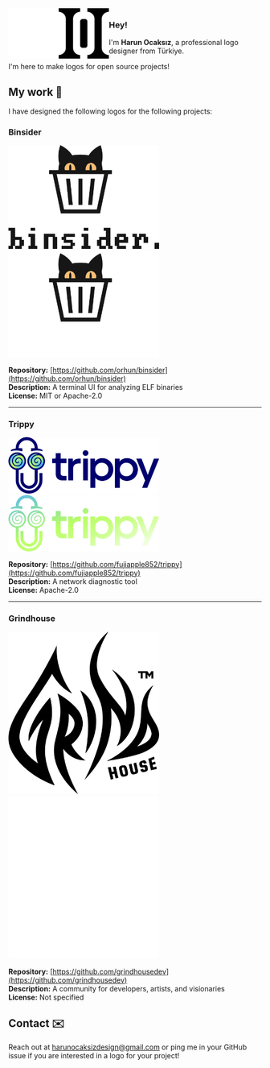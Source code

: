 <img align="left" src="assets/ho_light.png#gh-dark-mode-only" width="100">
<img align="left" src="assets/ho_dark.png#gh-light-mode-only" width="100">

### Hey!

<!-- <img align="left" src="assets/ho_dark.png"> -->

I'm **Harun Ocaksız**, a professional logo designer from Türkiye.

I'm here to make logos for open source projects!

## My work 🎨

I have designed the following logos for the following projects:

### Binsider

<img src="assets/binsider_light.png#gh-light-mode-only" width="300">
<img src="assets/binsider_dark.png#gh-dark-mode-only" width="300">

**Repository:** [https://github.com/orhun/binsider](https://github.com/orhun/binsider)  
**Description:** A terminal UI for analyzing ELF binaries  
**License:** MIT or Apache-2.0

---

### Trippy

<img src="assets/trippy_light.png#gh-light-mode-only" width="300">
<img src="assets/trippy_dark.png#gh-dark-mode-only" width="300">

**Repository:** [https://github.com/fujiapple852/trippy](https://github.com/fujiapple852/trippy)  
**Description:** A network diagnostic tool  
**License:** Apache-2.0

---

### Grindhouse

<img src="assets/grindhouse_light.png#gh-light-mode-only" width="300">
<img src="assets/grindhouse_dark.png#gh-dark-mode-only" width="300">

**Repository:** [https://github.com/grindhousedev](https://github.com/grindhousedev)  
**Description:** A community for developers, artists, and visionaries  
**License:** Not specified

## Contact ✉️

Reach out at <harunocaksizdesign@gmail.com> or ping me in your GitHub issue if you are interested in a logo for your project!
